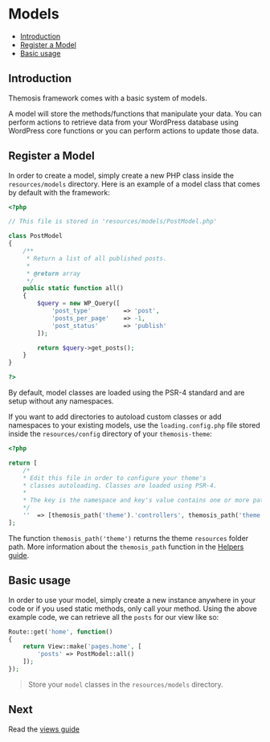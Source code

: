 Models
======

- [Introduction](#introduction)
- [Register a Model](#register-a-model)
- [Basic usage](#basic-usage)

Introduction
------------

Themosis framework comes with a basic system of models.

A model will store the methods/functions that manipulate your data. You can perform actions to retrieve data from your WordPress database using WordPress core functions or you can perform actions to update those data.

Register a Model
----------------

In order to create a model, simply create a new PHP class inside the `resources/models` directory. Here is an example of a model class that comes by default with the framework:

```php
<?php

// This file is stored in 'resources/models/PostModel.php'

class PostModel
{
    /**
     * Return a list of all published posts.
     * 
     * @return array
     */
    public static function all()
    {
        $query = new WP_Query([
            'post_type'         => 'post',
            'posts_per_page'    => -1,
            'post_status'       => 'publish'
        ]);

        return $query->get_posts();
    }
}

?>
```
By default, model classes are loaded using the PSR-4 standard and are setup without any namespaces.

If you want to add directories to autoload custom classes or add namespaces to your existing models, use the `loading.config.php` file stored inside the `resources/config` directory of your `themosis-theme`:

```php
<?php

return [
    /*
    * Edit this file in order to configure your theme's
    * classes autoloading. Classes are loaded using PSR-4.
    *
    * The key is the namespace and key's value contains one or more paths to your classes.
    */
    ''  => [themosis_path('theme').'controllers', themosis_path('theme').'models']
];
```

The function `themosis_path('theme')` returns the theme `resources` folder path. More information about the `themosis_path` function in the [Helpers guide](http://framework.themosis.com/docs/helpers/).

Basic usage
-----------

In order to use your model, simply create a new instance anywhere in your code or if you used static methods, only call your method. Using the above example code, we can retrieve all the `posts` for our view like so:

```php
Route::get('home', function()
{
    return View::make('pages.home', [
        'posts' => PostModel::all()
    ]);
});
```

> Store your `model` classes in the `resources/models` directory.

Next
----
Read the [views guide]({{url}}/views)